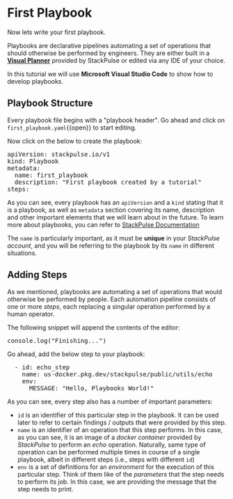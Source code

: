 # First Playbook



Now lets write your first playbook. 

Playbooks are declarative pipelines automating a set of operations that should otherwise be performed by engineers. They are either built in a [**Visual Planner**](https://app.stackpulse.io/playbook/create) provided by StackPulse or edited via any IDE of your choice.

In this tutorial we will use **Microsoft Visual Studio Code** to show how to develop playbooks.



## Playbook Structure



Every playbook file begins with a "playbook header". Go ahead and click on  `first_playbook.yaml`{{open}}  to start editing.

Now click on the below to create the playbook:

<pre class="file" data-filename="first_playbook.yaml" data-target="replace">apiVersion: stackpulse.io/v1
kind: Playbook
metadata:
  name: first_playbook
  description: "First playbook created by a tutorial"
steps:
</pre>


As you can see, every playbook has an `apiVersion` and a `kind` stating that it is a playbook, as well as `metadata` section covering its name, description and other important elements that we will learn about in the future.
To learn more about playbooks, you can refer to [StackPulse Documentation](https://docs.stackpulse.io/playbooks/#playbook-structure)

The `name` is particularly important, as it must be **unique** in your _StackPulse account_, and you will be referring to the playbook by its `name` in different situations.

## Adding Steps

As we mentioned, playbooks are automating a set of operations that would otherwise be performed by people. Each automation pipeline consists of one or more *steps*, each replacing a singular operation performed by a human operator.

The following snippet will append the contents of the editor:

<pre class="file" data-filename="first_playbook.yaml" data-target="append">console.log("Finishing...")
</pre>


Go ahead, add the below step to your playbook:

<pre class="file" data-filename="first_playbook.yaml" data-target="append">  - id: echo_step
    name: us-docker.pkg.dev/stackpulse/public/utils/echo
    env:
      MESSAGE: "Hello, Playbooks World!"
</pre>

As you can see, every step also has a number of important parameters:
* `id` is an identifier of this particular step in the playbook. It can be used later to refer to certain findings / outputs that were provided by this step.
* `name` is an identifier of an operation that this step performs. In this case, as you can see, it is an image of a *docker container* provided by _StackPulse_ to perform an _echo_ operation. Naturally, same type of operation can be performed multiple times in course of a single playbook, albeit in different steps (i.e., steps with different `id`)
* `env` is a set of definitions for an _environment_ for the execution of this particular step. Think of them like of the _parameters_ that the step needs to perform its job. In this case, we are providing the message that the step needs to print.


